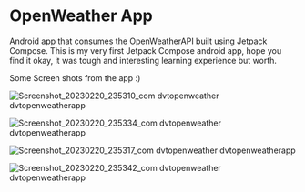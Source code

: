 # OpenWeather App
Android app that consumes the OpenWeatherAPI built using Jetpack Compose. This is my very first Jetpack Compose android app, hope you find it okay, it was tough and interesting learning experience but worth.

Some Screen shots from the app :)

![Screenshot_20230220_235310_com dvtopenweather dvtopenweatherapp](https://user-images.githubusercontent.com/33720666/220204206-1a19b165-8d90-4857-848d-b156fa2ad132.jpg)

![Screenshot_20230220_235334_com dvtopenweather dvtopenweatherapp](https://user-images.githubusercontent.com/33720666/220204391-030928c8-ed27-49e4-933f-3a1ef9a835c6.jpg)

![Screenshot_20230220_235317_com dvtopenweather dvtopenweatherapp](https://user-images.githubusercontent.com/33720666/220204505-ec9315aa-2837-44ba-adc3-f9522c6d42d3.jpg)

![Screenshot_20230220_235342_com dvtopenweather dvtopenweatherapp](https://user-images.githubusercontent.com/33720666/220204553-5476cc90-7af4-441e-9ef5-1f238eb78eb2.jpg)
